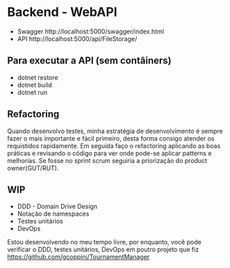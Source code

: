 # Backend - WebAPI
- Swagger			http://localhost:5000/swagger/index.html
- API				http://localhost:5000/api/FileStorage/


## Para executar a API (sem contâiners)
- dotnet restore
- dotnet build
- dotnet run

## Refactoring
Quando desenvolvo testes, minha estratégia de desenvolvimento é sempre fazer o mais importante e fácil primeiro, desta forma consigo atender os requistidos rapidamente. Em seguida faço o refactoring aplicando as boas  práticas e revisando o código para ver onde pode-se aplicar patterns e melhorias.
Se fosse no sprint scrum seguiria a priorização do product owner(GUT/RUT).

## WIP
- DDD - Domain Drive Design 
- Notação de namespaces
- Testes unitários
- DevOps


Estou desenvolvendo no meu tempo livre, por enquanto, você pode verificar o DDD, testes unitários, DevOps em poutro projeto que fiz
https://github.com/gcoppini/TournamentManager
